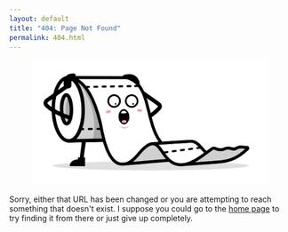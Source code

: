```yaml
---
layout: default
title: "404: Page Not Found"
permalink: 404.html
---
```


  <figure>
  <img src="/assets/tp.png" alt="Toilet paper">
</figure>

  <p class="lead">Sorry, either that URL has been changed or you are attempting to reach something that doesn't exist. I suppose you could go to the <a href="{{ site.baseurl }}/">home page</a> to try finding it from there or just give up completely.</p>
